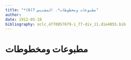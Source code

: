 ```yaml
---
title: "*مطبوعات ومخطوطات*. المقتبس 7(6)"
author: 
date: 1912-05-18
bibliography: oclc_4770057679-i_77-div_11.d1e4055.bib
---
```




#  مطبوعات ومخطوطات 

